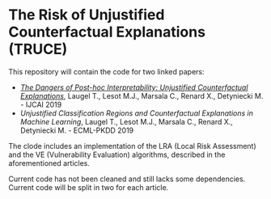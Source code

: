 # The Risk of Unjustified Counterfactual Explanations (TRUCE)

This repository will contain  the code for two linked papers:
- [*The Dangers of Post-hoc Interpretability: Unjustified Counterfactual Explanations*](https://www.ijcai.org/proceedings/2019/388), Laugel T., Lesot M.J., Marsala C., Renard X., Detyniecki M. - IJCAI 2019
- *Unjustified Classification Regions and Counterfactual Explanations in Machine Learning*, Laugel T., Lesot M.J., Marsala C., Renard X., Detyniecki M. - ECML-PKDD 2019

The clode includes an implementation of the LRA (Local Risk Assessment) and the VE (Vulnerability Evaluation) algorithms, described in the aforementioned articles.

Current code has not been cleaned and still lacks some dependencies. Current code will be split in two for each article.
